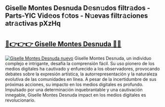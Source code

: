 ## Giselle Montes Desnuda D𝚎sn𝚞dos filtr𝚊dos - Parts-YIC Vid𝚎os f𝚘tos - N𝚞evas filtr𝚊ciones atr𝚊ctivas pXzHq

# <h2><a href="http://mbczyu.tromn.icu/?c=Giselle+Montes+Desnuda">🔗👉👉👉 Giselle Montes Desnuda 🔗🔗</a></h2>

[![Giselle Montes Desnuda nuevo](https://i.imgur.com/pEAQMta.gif)](http://mbczyu.tromn.icu/?c=Giselle+Montes+Desnuda)
Giselle Montes Desnuda, un individuo complejo e intrigante, desafía la comprensión fácil. Su uso pionero de los medios digitales ha cautivado y enfurecido a los observadores, provocando debates sobre la expresión artística, la autorrepresentación y la naturaleza evolutiva de las comunidades en línea. A pesar de la incertidumbre de sus próximas acciones, su impacto en los medios digitales es profundo. Impulsado por una determinación inquebrantable y una cautivación innegable, Giselle Montes Desnuda impact en los medios digitales es revolucionario.
